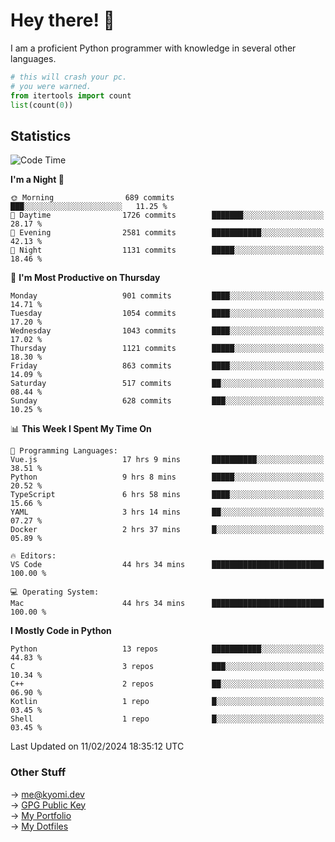 # Hey there! 👋

I am a proficient Python programmer with knowledge in several other languages.

```py
# this will crash your pc.
# you were warned.
from itertools import count
list(count(0))
```

## Statistics
<!--START_SECTION:waka-->
![Code Time](http://img.shields.io/badge/Code%20Time-861%20hrs%2041%20mins-blue)

**I'm a Night 🦉** 

```text
🌞 Morning                689 commits         ███░░░░░░░░░░░░░░░░░░░░░░   11.25 % 
🌆 Daytime                1726 commits        ███████░░░░░░░░░░░░░░░░░░   28.17 % 
🌃 Evening                2581 commits        ███████████░░░░░░░░░░░░░░   42.13 % 
🌙 Night                  1131 commits        █████░░░░░░░░░░░░░░░░░░░░   18.46 % 
```
📅 **I'm Most Productive on Thursday** 

```text
Monday                   901 commits         ████░░░░░░░░░░░░░░░░░░░░░   14.71 % 
Tuesday                  1054 commits        ████░░░░░░░░░░░░░░░░░░░░░   17.20 % 
Wednesday                1043 commits        ████░░░░░░░░░░░░░░░░░░░░░   17.02 % 
Thursday                 1121 commits        █████░░░░░░░░░░░░░░░░░░░░   18.30 % 
Friday                   863 commits         ████░░░░░░░░░░░░░░░░░░░░░   14.09 % 
Saturday                 517 commits         ██░░░░░░░░░░░░░░░░░░░░░░░   08.44 % 
Sunday                   628 commits         ███░░░░░░░░░░░░░░░░░░░░░░   10.25 % 
```


📊 **This Week I Spent My Time On** 

```text
💬 Programming Languages: 
Vue.js                   17 hrs 9 mins       ██████████░░░░░░░░░░░░░░░   38.51 % 
Python                   9 hrs 8 mins        █████░░░░░░░░░░░░░░░░░░░░   20.52 % 
TypeScript               6 hrs 58 mins       ████░░░░░░░░░░░░░░░░░░░░░   15.66 % 
YAML                     3 hrs 14 mins       ██░░░░░░░░░░░░░░░░░░░░░░░   07.27 % 
Docker                   2 hrs 37 mins       █░░░░░░░░░░░░░░░░░░░░░░░░   05.89 % 

🔥 Editors: 
VS Code                  44 hrs 34 mins      █████████████████████████   100.00 % 

💻 Operating System: 
Mac                      44 hrs 34 mins      █████████████████████████   100.00 % 
```

**I Mostly Code in Python** 

```text
Python                   13 repos            ███████████░░░░░░░░░░░░░░   44.83 % 
C                        3 repos             ███░░░░░░░░░░░░░░░░░░░░░░   10.34 % 
C++                      2 repos             ██░░░░░░░░░░░░░░░░░░░░░░░   06.90 % 
Kotlin                   1 repo              █░░░░░░░░░░░░░░░░░░░░░░░░   03.45 % 
Shell                    1 repo              █░░░░░░░░░░░░░░░░░░░░░░░░   03.45 % 
```




 Last Updated on 11/02/2024 18:35:12 UTC
<!--END_SECTION:waka-->

### Other Stuff

→ [me@kyomi.dev](mailto:me@kyomi.dev)\
→ [GPG Public Key](https://github.com/bitterteriyaki.gpg)\
→ [My Portfolio](https://kyomi.dev)\
→ [My Dotfiles](https://github.com/bitterteriyaki/dotfiles)
